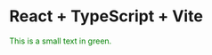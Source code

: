 <h1 color:"red">React + TypeScript + Vite</h1>


<font color="green">This is a small text in green.</font>
